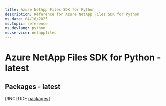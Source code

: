 ```yaml
---
title: Azure NetApp Files SDK for Python
description: Reference for Azure NetApp Files SDK for Python
ms.date: 04/10/2025
ms.topic: reference
ms.devlang: python
ms.service: netappfiles
---
```

# Azure NetApp Files SDK for Python - latest
## Packages - latest
[!INCLUDE [packages](netapp-files-index.md)]